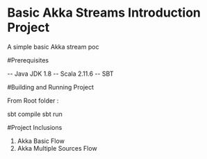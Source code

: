 # Basic Akka Streams Introduction Project

A simple basic Akka stream poc

#Prerequisites

-- Java JDK 1.8
-- Scala 2.11.6
-- SBT

#Building and Running Project

From Root folder : 

sbt compile
sbt run 

#Project Inclusions

1. Akka Basic Flow
2. Akka Multiple Sources Flow


